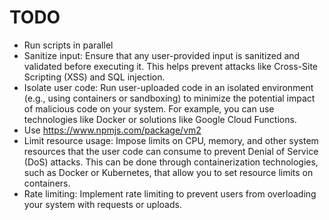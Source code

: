 # TODO

- Run scripts in parallel
- Sanitize input: Ensure that any user-provided input is sanitized and validated before executing it. This helps prevent attacks like Cross-Site Scripting (XSS) and SQL injection.
- Isolate user code: Run user-uploaded code in an isolated environment (e.g., using containers or sandboxing) to minimize the potential impact of malicious code on your system. For example, you can use technologies like Docker or solutions like Google Cloud Functions.
- Use https://www.npmjs.com/package/vm2
- Limit resource usage: Impose limits on CPU, memory, and other system resources that the user code can consume to prevent Denial of Service (DoS) attacks. This can be done through containerization technologies, such as Docker or Kubernetes, that allow you to set resource limits on containers.
- Rate limiting: Implement rate limiting to prevent users from overloading your system with requests or uploads.

